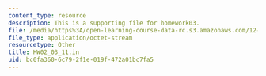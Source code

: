 ```yaml
---
content_type: resource
description: This is a supporting file for homework03.
file: /media/https%3A/open-learning-course-data-rc.s3.amazonaws.com/12-010-computational-methods-of-scientific-programming-fall-2011/bc0fa3606c792f1e019f472a01bc7fa5_HW02_03_11.in
file_type: application/octet-stream
resourcetype: Other
title: HW02_03_11.in
uid: bc0fa360-6c79-2f1e-019f-472a01bc7fa5
---
```

